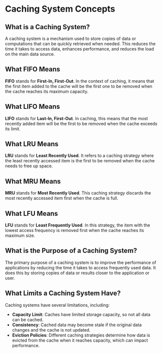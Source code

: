# Caching System Concepts

## What is a Caching System?
A caching system is a mechanism used to store copies of data or computations that can be quickly retrieved when needed. This reduces the time it takes to access data, enhances performance, and reduces the load on the main data source.

## What FIFO Means
**FIFO** stands for **First-In, First-Out**. In the context of caching, it means that the first item added to the cache will be the first one to be removed when the cache reaches its maximum capacity.

## What LIFO Means
**LIFO** stands for **Last-In, First-Out**. In caching, this means that the most recently added item will be the first to be removed when the cache exceeds its limit.

## What LRU Means
**LRU** stands for **Least Recently Used**. It refers to a caching strategy where the least recently accessed item is the first to be removed when the cache needs to free up space.

## What MRU Means
**MRU** stands for **Most Recently Used**. This caching strategy discards the most recently accessed item first when the cache is full.

## What LFU Means
**LFU** stands for **Least Frequently Used**. In this strategy, the item with the lowest access frequency is removed first when the cache reaches its maximum size.

## What is the Purpose of a Caching System?
The primary purpose of a caching system is to improve the performance of applications by reducing the time it takes to access frequently used data. It does this by storing copies of data or results closer to the application or user.

## What Limits a Caching System Have?
Caching systems have several limitations, including:
- **Capacity Limit**: Caches have limited storage capacity, so not all data can be cached.
- **Consistency**: Cached data may become stale if the original data changes and the cache is not updated.
- **Eviction Policies**: Different caching strategies determine how data is evicted from the cache when it reaches capacity, which can impact performance.
